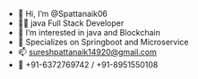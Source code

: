 - 👋 Hi, I’m @Spattanaik06
- 🧑‍💻 java Full Stack Developer
- 👀 I’m interested in java and Blockchain
- 🌱 Specializes on Springboot and Microservice
- 📫 sureshpattanaik14920@gmail.com
- 📲 +91-6372769742 / +91-8951550108

<!---
Spattanaik06/Spattanaik06 is a ✨ special ✨ repository because its `README.md` (this file) appears on your GitHub profile.
You can click the Preview link to take a look at your changes.
--->
